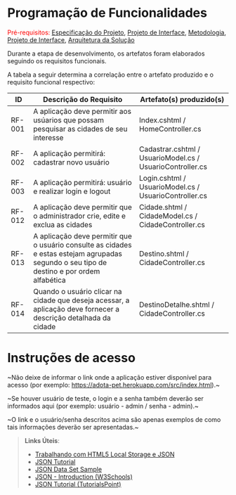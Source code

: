 # Programação de Funcionalidades

<span style="color:red">Pré-requisitos: <a href="2-Especificação do Projeto.md"> Especificação do Projeto</a></span>, <a href="3-Projeto de Interface.md"> Projeto de Interface</a>, <a href="4-Metodologia.md"> Metodologia</a>, <a href="3-Projeto de Interface.md"> Projeto de Interface</a>, <a href="5-Arquitetura da Solução.md"> Arquitetura da Solução</a>

Durante a etapa de desenvolvimento, os artefatos foram elaborados seguindo os requisitos funcionais.

A tabela a seguir determina a correlação entre o artefato produzido e o requisito funcional respectivo:

|ID    | Descrição do Requisito  | Artefato(s) produzido(s) |
|------|-----------------------------------------|----|
|RF-001|  A aplicação deve permitir aos usúarios que possam pesquisar as cidades de seu interesse | Index.cshtml / HomeController.cs | 
|RF-002| 	A aplicação permitirá: cadastrar novo usuário | Cadastrar.cshtml / UsuarioModel.cs / UsuarioController.cs | 
|RF-003| 	A aplicação permitirá: usuário e realizar login e logout | Login.cshtml / UsuarioModel.cs / UsuarioController.cs | 
|RF-012|  A aplicação deve permitir que o administrador crie, edite e exclua as cidades | Cidade.shtml / CidadeModel.cs / CidadeController.cs | 
|RF-013|  A aplicação deve permitir que o usuário consulte as cidades e estas estejam agrupadas segundo o seu tipo de destino e por ordem alfabética  | Destino.shtml / CidadeController.cs |
|RF-014|  Quando o usuário clicar na cidade que deseja acessar, a aplicação deve fornecer a descrição detalhada da cidade  | DestinoDetalhe.shtml / CidadeController.cs |



# Instruções de acesso

~Não deixe de informar o link onde a aplicação estiver disponível para acesso (por exemplo: https://adota-pet.herokuapp.com/src/index.html).~

~Se houver usuário de teste, o login e a senha também deverão ser informados aqui (por exemplo: usuário - admin / senha - admin).~

~O link e o usuário/senha descritos acima são apenas exemplos de como tais informações deverão ser apresentadas.~

> **Links Úteis**:
>
> - [Trabalhando com HTML5 Local Storage e JSON](https://www.devmedia.com.br/trabalhando-com-html5-local-storage-e-json/29045)
> - [JSON Tutorial](https://www.w3resource.com/JSON)
> - [JSON Data Set Sample](https://opensource.adobe.com/Spry/samples/data_region/JSONDataSetSample.html)
> - [JSON - Introduction (W3Schools)](https://www.w3schools.com/js/js_json_intro.asp)
> - [JSON Tutorial (TutorialsPoint)](https://www.tutorialspoint.com/json/index.htm)
